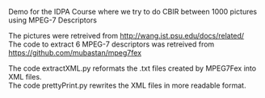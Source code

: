 Demo for the IDPA Course where we try to do CBIR between 1000 pictures using MPEG-7 Descriptors

The pictures were retreived from http://wang.ist.psu.edu/docs/related/ <br>
The code to extract 6 MPEG-7 descriptors was retreived from https://github.com/mubastan/mpeg7fex <br>

The code extractXML.py reformats the .txt files created by MPEG7Fex into XML files.<br>
The code prettyPrint.py rewrites the XML files in more readable format.
